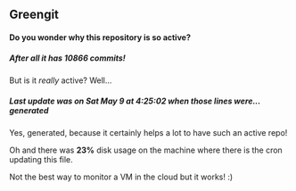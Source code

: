 ## Greengit

#### Do you wonder why this repository is so active?

##### After all it has 10866 commits!

But is it *really* active? Well...

##### Last update was on Sat May 9 at 4:25:02 when those lines were... generated

Yes, generated, because it certainly helps a lot to have such an active repo!

Oh and there was **23%** disk usage on the machine
where there is the cron updating this file.

Not the best way to monitor a VM in the cloud but it works! :)
